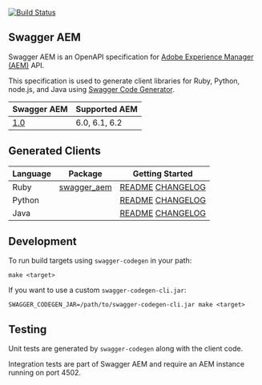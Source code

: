 [![Build Status](https://img.shields.io/travis/shinesolutions/swagger-aem.svg)](http://travis-ci.org/shinesolutions/swagger-aem)

Swagger AEM
-----------

Swagger AEM is an OpenAPI specification for [Adobe Experience Manager (AEM)](http://www.adobe.com/au/marketing-cloud/enterprise-content-management.html) API.

This specification is used to generate client libraries for Ruby, Python, node.js, and Java using [Swagger Code Generator](https://github.com/swagger-api/swagger-codegen).

| Swagger AEM                                                            | Supported AEM          |
|------------------------------------------------------------------------|------------------------|
| [1.0](https://shinesolutions.github.io/swagger-aem/api/1.0/index.html) | 6.0, 6.1, 6.2          |

Generated Clients
-----------------

| Language | Package                                              | Getting Started                                                                                                                                                                 |
|----------|------------------------------------------------------|---------------------------------------------------------------------------------------------------------------------------------------------------------------------------------|
| Ruby     | [swagger_aem](https://rubygems.org/gems/swagger_aem) | [README](https://github.com/shinesolutions/swagger-aem/blob/master/ruby/README.md) [CHANGELOG](https://github.com/shinesolutions/swagger-aem/blob/master/ruby/CHANGELOG.md)     |
| Python   |                                                      | [README](https://github.com/shinesolutions/swagger-aem/blob/master/python/README.md) [CHANGELOG](https://github.com/shinesolutions/swagger-aem/blob/master/python/CHANGELOG.md) |
| Java     |                                                      | [README](https://github.com/shinesolutions/swagger-aem/blob/master/java/README.md) [CHANGELOG](https://github.com/shinesolutions/swagger-aem/blob/master/java/CHANGELOG.md)     |

Development
-----------

To run build targets using `swagger-codegen` in your path:

    make <target>

If you want to use a custom `swagger-codegen-cli.jar`:

    SWAGGER_CODEGEN_JAR=/path/to/swagger-codegen-cli.jar make <target>

Testing
-------

Unit tests are generated by `swagger-codegen` along with the client code.

Integration tests are part of Swagger AEM and require an AEM instance running on port 4502.

